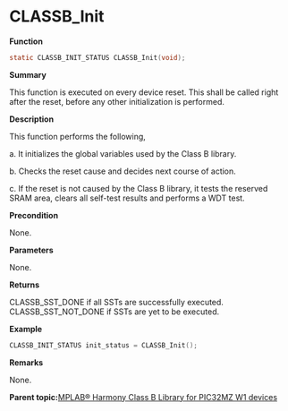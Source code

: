# CLASSB\_Init

**Function**

```c
static CLASSB_INIT_STATUS CLASSB_Init(void);
```

**Summary**

This function is executed on every device reset. This shall be called right after the reset, before any other initialization is performed.

**Description**

This function performs the following,

a. It initializes the global variables used by the Class B library.

b. Checks the reset cause and decides next course of action.

c. If the reset is not caused by the Class B library, it tests the reserved SRAM area, clears all self-test results and performs a WDT test.

**Precondition**

None.

**Parameters**

None.

**Returns**

CLASSB\_SST\_DONE if all SSTs are successfully executed. CLASSB\_SST\_NOT\_DONE if SSTs are yet to be executed.

**Example**

```c
CLASSB_INIT_STATUS init_status = CLASSB_Init();
```

**Remarks**

None.

**Parent topic:**[MPLAB® Harmony Class B Library for PIC32MZ W1 devices](GUID-B046F97C-6BDC-45FC-BC1F-8C54B8F6F09A.md)

